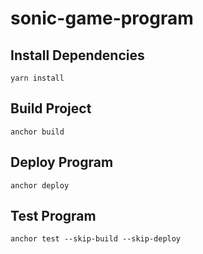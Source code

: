# sonic-game-program

## Install Dependencies

```
yarn install
```

## Build Project

```
anchor build
```

## Deploy Program

```
anchor deploy
```

## Test Program

```
anchor test --skip-build --skip-deploy
```